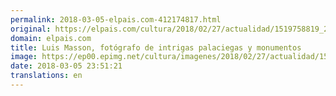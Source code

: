 ```yaml
---
permalink: 2018-03-05-elpais.com-412174817.html
original: https://elpais.com/cultura/2018/02/27/actualidad/1519758819_242631.html#?ref=rss&format=simple&link=link
domain: elpais.com
title: Luis Masson, fotógrafo de intrigas palaciegas y monumentos
image: https://ep00.epimg.net/cultura/imagenes/2018/02/27/actualidad/1519758819_242631_1519761725_rrss_normal.jpg
date: 2018-03-05 23:51:21
translations: en
---
```


